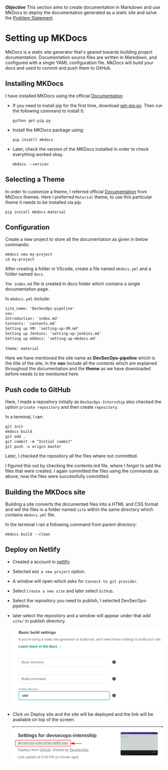 ***Objective***
This section aims to create documentation in Markdown and use MkDocs to deploy the documentation generated as a static site and solve the [Problem Statement](https://devsecops-report.netlify.app/problem-statements/).

# Setting up MKDocs

MkDocs is a static site generator that's geared towards building project documentation. Documentation source files are written in Markdown, and configured with a single YAML configuration file. MkDocs will build your docs and used to commit and push them to GitHub.

## Installing MKDocs

I have installed MKDocs using the official [Documentation](https://www.mkdocs.org/user-guide/installation/) 

- If you need to install pip for the first time, download [get-pip.py](https://bootstrap.pypa.io/get-pip.py). Then run the following command to install it:
 
      python get-pip.py

- Install the MKDocs package using:
  
      pip insatll mkdocs

- Later, check the version of the MKDocs installed in order to check everything worked okay.
  
      mkdocs --version

## Selecting a Theme

In order to customize a theme, I referred official [Documentation](https://github.com/mkdocs/mkdocs/wiki/MkDocs-Themes) from MkDocs themes. Here I preferred `Material` theme, to use this particular theme it needs to be installed via pip. 

    pip install mkdocs-material

## Configuration

Create a new project to store all the documentation as given in below commands:
     
    mkdocs new my-project
    cd my-project

After creating a folder in VScode, create a file named `mkdocs.yml` and a folder named `docs`.  

`The index.md` file is created in docs folder which contains a single documentation page.

In `mkdocs.yml` include:

    site_name: 'DevSecOps-pipeline'
    nav:
    Introduction: 'index.md'
    Contents: 'contents.md'
    Setting up VM: 'setting-up-VM.md'
    Setting up Jenkins: 'setting-up-jenkins.md'
    Setting up mkDocs: 'setting-up-mkdocs.md'

    theme: material

Here we have mentioned the site name as **DevSecOps-pipeline** which is the title of the site, in the **nav** include all the contents which are explained throughout the documentation and the **theme** as we have downloaded before needs to be mentioned here.

## Push code to GitHub

Here, I made a repository initially as `DevSecOps-Internship` also checked the option `private repository` and then create `repository`.

In a terminal, I ran:

    git init
    mkdocs build
    git add .
    git commit -m "Initial commit"
    git push -u origin master

Later, I checked the repository all the files where not committed.

I figured this out by checking the contents.md file, where I forgot to add the files that were created. I again committed the files using the commands as above, now the files were successfully committed. 

## Building the MKDocs site

Building a site converts the documented files into a HTML and CSS format and will the files in a folder named `site` within the same directory which contains `mkdocs.yml` file.

In the terminal I ran a following command from parent directory: 

    mkdocs build --clean

## Deploy on Netlify

- Created a account in [netlify](https://www.netlify.com/).
- Selected `Add a new project` option.
- A window will open which asks for `Connect to git provider`.
- Select `Create a new site` and later select `Github`.
- Select the repository you need to publish, I selected DevSecOps-pipeline.
- later select the repository and a window will appear under that add `site/` in publish directory.

  ![image](/pictures/github-site.png)

- Click on Deploy site and the site will be deployed and the link will be available on top of the screen.
   
   ![image](/pictures/linkk.png)
